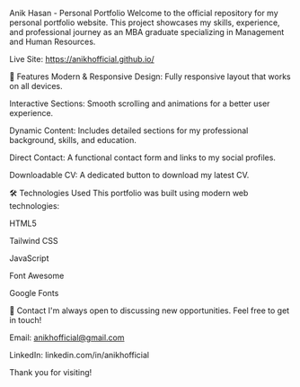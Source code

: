 Anik Hasan - Personal Portfolio
Welcome to the official repository for my personal portfolio website. This project showcases my skills, experience, and professional journey as an MBA graduate specializing in Management and Human Resources.

Live Site: https://anikhofficial.github.io/

🌟 Features
Modern & Responsive Design: Fully responsive layout that works on all devices.

Interactive Sections: Smooth scrolling and animations for a better user experience.

Dynamic Content: Includes detailed sections for my professional background, skills, and education.

Direct Contact: A functional contact form and links to my social profiles.

Downloadable CV: A dedicated button to download my latest CV.

🛠️ Technologies Used
This portfolio was built using modern web technologies:

HTML5

Tailwind CSS

JavaScript

Font Awesome

Google Fonts

📧 Contact
I'm always open to discussing new opportunities. Feel free to get in touch!

Email: anikhofficial@gmail.com

LinkedIn: linkedin.com/in/anikhofficial

Thank you for visiting!
